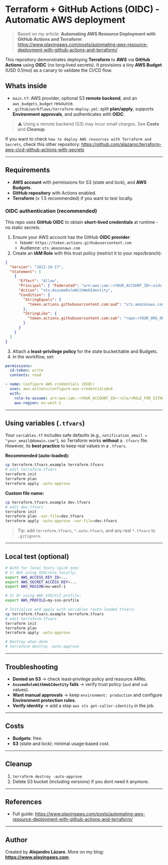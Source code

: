 # Terraform + GitHub Actions (OIDC) - Automatic AWS deployment

> Based on my article: **Automating AWS Resource Deployment with GitHub Actions and Terraform**: https://www.playingaws.com/posts/automating-aws-resource-deployment-with-github-actions-and-terraform/

This repository demonstrates deploying **Terraform** to **AWS** via **GitHub Actions** using **OIDC** (no long‑lived secrets). It provisions a tiny **AWS Budget** (USD 0.1/mo) as a canary to validate the CI/CD flow.

## Whats inside

- `main.tf`: AWS provider, optional S3 **remote backend**, and an `aws_budgets_budget` resource.
- `.github/workflows/terraform-deploy.yml`: split **plan/apply**, supports **Environment approvals**, and authenticates with **OIDC**.

> ⚠️ Using a remote backend (S3) may incur small charges. See **Costs** and **Cleanup**.

If you want to check `how to deploy AWS resources with Terraform and Secrets`, check this other repository: https://github.com/alazaroc/terraform-aws-cicd-github-actions-with-secrets

---

## Requirements

- **AWS account** with permissions for S3 (state and lock), and **AWS Budgets**.
- **GitHub repository** with Actions enabled.
- **Terraform** (≥ 1.5 recommended) if you want to test locally.

### OIDC authentication (recommended)

This repo uses **GitHub OIDC** to obtain **short‑lived credentials** at runtime - no static secrets.

1) Ensure your AWS account has the GitHub **OIDC provider**:  
   - Issuer: `https://token.actions.githubusercontent.com`  
   - Audience: `sts.amazonaws.com`
2) Create an **IAM Role** with this trust policy (restrict it to your repo/branch):

```json
{
  "Version": "2012-10-17",
  "Statement": [
    {
      "Effect": "Allow",
      "Principal": { "Federated": "arn:aws:iam::<YOUR_ACCOUNT_ID>:oidc-provider/token.actions.githubusercontent.com" },
      "Action": "sts:AssumeRoleWithWebIdentity",
      "Condition": {
        "StringEquals": {
          "token.actions.githubusercontent.com:aud": "sts.amazonaws.com"
        },
        "StringLike": {
          "token.actions.githubusercontent.com:sub": "repo:<YOUR_ORG_OR_USER>/<YOUR_REPO>:ref:refs/heads/main"
        }
      }
    }
  ]
}
```

3) Attach a **least‑privilege policy** for the state bucket/table and Budgets.
4) In the workflow, set:

```yaml
permissions:
  id-token: write
  contents: read

- name: Configure AWS credentials (OIDC)
  uses: aws-actions/configure-aws-credentials@v4
  with:
    role-to-assume: arn:aws:iam::<YOUR_ACCOUNT_ID>:role/<ROLE_FOR_GITHUB>
    aws-region: eu-west-1
```

---

## Using variables (`.tfvars`)

Your `variables.tf` includes safe defaults (e.g., `notification_email = "your_email@domain.com"`), so Terraform works **without** a `.tfvars` file.  
However, its **best practice** to keep real values in a `.tfvars`.

**Recommended (auto‑loaded):**

```bash
cp terraform.tfvars.example terraform.tfvars
# edit terraform.tfvars
terraform init
terraform plan
terraform apply -auto-approve
```

**Custom file name:**

```bash
cp terraform.tfvars.example dev.tfvars
# edit dev.tfvars
terraform init
terraform plan -var-file=dev.tfvars
terraform apply -auto-approve -var-file=dev.tfvars
```

> Tip: add `terraform.tfvars`, `*.auto.tfvars`, and any real `*.tfvars` to `.gitignore`.

---

## Local test (optional)

```bash
# Auth for local tests (pick one)
# 1) Not using SSO/role locally:
export AWS_ACCESS_KEY_ID=...
export AWS_SECRET_ACCESS_KEY=...
export AWS_REGION=eu-west-1

# 2) Or using AWS SSO/CLI profile:
export AWS_PROFILE=my-sso-profile

# Initialize and apply with variables (auto-loaded tfvars)
cp terraform.tfvars.example terraform.tfvars
# edit terraform.tfvars
terraform init
terraform plan
terraform apply -auto-approve

# Destroy when done
# terraform destroy -auto-approve
```

---

## Troubleshooting

- **Denied on S3** → check least‑privilege policy and resource ARNs.  
- **`AssumeRoleWithWebIdentity` fails** → verify trust policy (`aud` and `sub` values).  
- **Want manual approvals** → keep `environment: production` and configure **Environment protection rules**.  
- **Verify identity** → add a step `aws sts get-caller-identity` in the job.

---

## Costs

- **Budgets**: free.  
- **S3** (state and lock): minimal usage‑based cost.

---

## Cleanup

1) `terraform destroy -auto-approve`  
2) Delete S3 bucket (including versions) if you dont need it anymore.

---

## References

- Full guide: https://www.playingaws.com/posts/automating-aws-resource-deployment-with-github-actions-and-terraform/

---

## Author

Created by **Alejandro Lázaro**. More on my blog: **https://www.playingaws.com**.
